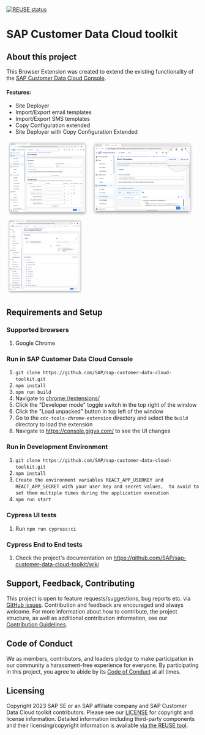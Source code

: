 [![REUSE status](https://api.reuse.software/badge/github.com/SAP/sap-customer-data-cloud-toolkit)](https://api.reuse.software/info/github.com/SAP/sap-customer-data-cloud-toolkit)

# SAP Customer Data Cloud toolkit

## About this project

This Browser Extension was created to extend the existing functionality of the [SAP Customer Data Cloud Console](https://console.gigya.com).

#### Features:

- Site Deployer
- Import/Export email templates
- Import/Export SMS templates
- Copy Configuration extended
- Site Deployer with Copy Configuration Extended

<a href="docs/wiki/assets/screenshots/Site-Deployer.png"><img src="docs/wiki/assets/screenshots/Site-Deployer.png" alt="Site Deployer" style="height: 200px;"></a>
<a href="docs/wiki/assets/screenshots/Export-Import-SMS-E-mail-Templates.png"><img src="docs/wiki/assets/screenshots/Export-Import-SMS-E-mail-Templates.png" alt="Import/Export SMS and E-mail templates" style="height: 200px;"></a>
<a href="docs/wiki/assets/screenshots/Copy-Config-Extended.png"><img src="docs/wiki/assets/screenshots/Copy-Config-Extended.png" alt="Copy Configuration extended" style="height: 200px;"></a>

## Requirements and Setup

### Supported browsers

1. Google Chrome

### Run in SAP Customer Data Cloud Console

1. `git clone https://github.com/SAP/sap-customer-data-cloud-toolkit.git`
2. `npm install`
3. `npm run build`
4. Navigate to [chrome://extensions/](chrome://extensions/)
5. Click the "Developer mode" toggle switch in the top right of the window
6. Click the "Load unpacked" button in top left of the window
7. Go to the `cdc-tools-chrome-extension` directory and select the `build` directory to load the extension
8. Navigate to https://console.gigya.com/ to see the UI changes

### Run in Development Environment

1. `git clone https://github.com/SAP/sap-customer-data-cloud-toolkit.git`
2. `npm install`
3. `Create the environment variables REACT_APP_USERKEY and REACT_APP_SECRET with your user key and secret values, 
to avoid to set them multiple times during the application execution`
4. `npm run start`

### Cypress UI tests

1. Run `npm run cypress:ci`

### Cypress End to End tests

1. Check the project's documentation on https://github.com/SAP/sap-customer-data-cloud-toolkit/wiki

## Support, Feedback, Contributing

This project is open to feature requests/suggestions, bug reports etc. via [GitHub issues](https://github.com/SAP/sap-customer-data-cloud-toolkit/issues). Contribution and feedback are encouraged and always welcome. For more information about how to contribute, the project structure, as well as additional contribution information, see our [Contribution Guidelines](CONTRIBUTING.md).

## Code of Conduct

We as members, contributors, and leaders pledge to make participation in our community a harassment-free experience for everyone. By participating in this project, you agree to abide by its [Code of Conduct](https://github.com/SAP/.github/blob/main/CODE_OF_CONDUCT.md) at all times.

## Licensing

Copyright 2023 SAP SE or an SAP affiliate company and SAP Customer Data Cloud toolkit contributors. Please see our [LICENSE](LICENSE) for copyright and license information. Detailed information including third-party components and their licensing/copyright information is available [via the REUSE tool](https://api.reuse.software/info/github.com/SAP/sap-customer-data-cloud-toolkit.git).
